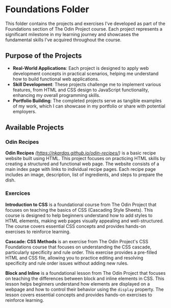 # Foundations Folder

This folder contains the projects and exercises I’ve developed as part of the Foundations section of The Odin Project course. Each project represents a significant milestone in my learning journey and showcases the fundamental skills I’ve acquired throughout the course.

## Purpose of the Projects

- **Real-World Applications**: Each project is designed to apply web development concepts in practical scenarios, helping me understand how to build functional web applications.
- **Skill Development**: These projects challenge me to implement various features, from HTML and CSS design to JavaScript functionality, enhancing my overall programming skills.
- **Portfolio Building**: The completed projects serve as tangible examples of my work, which I can showcase in my portfolio or share with potential employers.

## Available Projects

### Odin Recipes

**Odin Recipes** *(https://nkardas.github.io/odin-recipes/)* is a basic recipe website built using HTML. This project focuses on practicing HTML skills by creating a structured and functional web page. The website consists of a main index page with links to individual recipe pages. Each recipe page includes an image, description, list of ingredients, and steps to prepare the dish.

### Exercices

**Introduction to CSS** is a foundational course from The Odin Project that focuses on teaching the basics of CSS (Cascading Style Sheets). This course is designed to help beginners understand how to add styles to HTML elements, making web pages visually appealing and well-structured. The course covers essential CSS concepts and provides hands-on exercises to reinforce learning.

**Cascade: CSS Methods** is an exercise from The Odin Project's CSS Foundations course that focuses on understanding the CSS cascade, particularly specificity and rule order. This exercise provides a pre-filled HTML and CSS file, allowing you to practice editing and resolving specificity and rule order issues without adding new rules.

**Block and Inline** is a foundational lesson from The Odin Project that focuses on teaching the differences between block and inline elements in CSS. This lesson helps beginners understand how elements are displayed on a webpage and how to control their behavior using the `display` property. The lesson covers essential concepts and provides hands-on exercises to reinforce learning.
